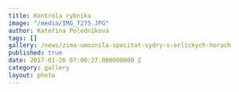 ```yaml
---
title: Kontrola rybníka
image: "/media/IMG_7275.JPG"
author: Kateřina Poledníková
tags: []
gallery: /news/zima-umoznila-spocitat-vydry-v-orlickych-horach
published: true
date: 2017-01-26 07:00:27.000000000 Z
category: gallery
layout: photo
---
```

